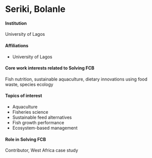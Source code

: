# Seriki, Bolanle

#### Institution

University of Lagos

#### Affiliations

* University of Lagos

#### Core work interests related to Solving FCB

Fish nutrition, sustainable aquaculture, dietary innovations using food waste, species ecology

#### Topics of interest

* Aquaculture
* Fisheries science
* Sustainable feed alternatives
* Fish growth performance
* Ecosystem-based management

#### Role in Solving FCB

Contributor, West Africa case study
